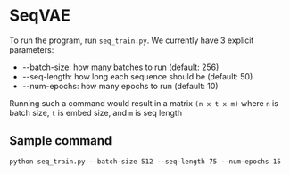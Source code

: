 # SeqVAE

To run the program, run `seq_train.py`. We currently have 3 explicit parameters: 
- --batch-size: how many batches to run (default: 256)
- --seq-length: how long each sequence should be (default: 50)
- --num-epochs: how many epochs to run (default: 10)

Running such a command would result in a matrix `(n x t x m)` where `n` is batch size, `t` is embed size, and `m` is seq length

## Sample command
```
python seq_train.py --batch-size 512 --seq-length 75 --num-epochs 15
```

